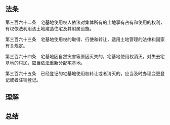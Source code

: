 ## 法条
第三百六十二条　宅基地使用权人依法对集体所有的土地享有占有和使用的权利，有权依法利用该土地建造住宅及其附属设施。

第三百六十三条　宅基地使用权的取得、行使和转让，适用土地管理的法律和国家有关规定。

第三百六十四条　宅基地因自然灾害等原因灭失的，宅基地使用权消灭。对失去宅基地的村民，应当依法重新分配宅基地。

第三百六十五条　已经登记的宅基地使用权转让或者消灭的，应当及时办理变更登记或者注销登记。


## 理解




## 总结